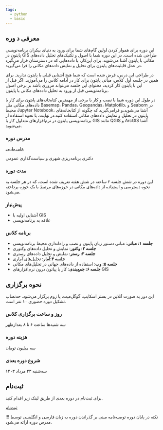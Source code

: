 ```yaml
---
tags:
  - python
  - basic
---
```


## معرفی د وره

این دوره برای هموار کردن اولین‌ گام‌های شما برای ورود به دنیای بیکران برنامه‌نویسی پایتون در GIS طراحی شده است. در این دوره شما با اصول و تکنیک‌های تحلیل داده‌های مکانی با پایتون آشنا می‌شوید. برای این‌کار، با داده‌هایی که در دسترستان قرار می‌گیرد در عمل قابلیت‌های پایتون برای تحلیل و نمایش داده‌های مکانی را فرا می‌گیرید. 

در طراحی این درس، فرض شده است که شما هیچ آشنایی قبلی با پایتون ندارید. برای همین در جلسه اول کلاس، مبانی پایتون برای کار در ادامه کلاس را می‌آموزید. اگر قبل از این با پایتون کار کردید،‌ محتوای این جلسه می‌تواند مروری باشد بر برخی اصول برنامه‌نویسی قبل از ورود به تحلیل داده‌های مکانی با پایتون.

در طول این دوره شما با نصب و کار با برخی از مهمترین کتابخانه‌های پایتون برای کار با داده‌های مکانی مثل Basemap، Pandas، Geopandas، Matplotlib، و Seaborn در محیط Jupyter Notebook، آشنا می‌شوید،‌و فرامی‌گیرید که چگونه از کتابخانه‌های پایتون در تحلیل‌ و نمایش داده‌های مکانی استفاده کنید.در نهایت، با نحوه استفاده از برنامه‌نویسی پایتون در نرم‌افزارهای متداول کار با GIS‌ مانند QGIS و ArcGIS آشنا می‌شوید.

### مدرس دوره

[علی طیبی](https://github.com/alitayebi/) 

دکتری برنامه‌ریزی شهری و سیاست‌گذاری عمومی

### مدت دوره

این دوره در شش جلسه ۲ ساعته در شش هفته تعریف شده است، که در هر جلسه به نحوه دسترسی و استفاده از داده‌های مکانی در حوزه‌های مرتبط با یک حوزه پرداخته می‌شود.

### پیش‌نیاز

+ آشنایی اولیه با GIS
+ علاقه به برنامه‌نویسی

### برنامه کلاس

+ **جلسه ۱: مبانی**: مبانی دستور زبان پایتون و نصب و راه‌اندازی محیط برنامه‌نویسی
+ **جلسه ۲: وکتور**: نمایش و تحلیل داده‌های وکتوری
+ **جلسه ۳: رستر**: نمایش و تحلیل داده‌های رستری
+ **جلسه ۴:‌آمار**: تحلیل‌های آماری
+ **جلسه ۵: وب**: استفاده از داده‌های جهانی در تحلیل‌های مکانی
+ **جلسه  ۶: جمع‌بندی**: کار با پیاتون درون نرم‌افزارهای GIS

## نحوه برگزاری

این دور به صورت آنلاین در بستر اسکایپ، گوگل‌میت، یا زوم برگزار می‌شود. حدنصاب تشکیل دوره حضوری ۱۰ نفر است.

### روز و ساعت برگزاری کلاس

 سه شنبه‌ها ساعت ۶ تا ۸ بعدازظهر

### هزینه دوره
سه میلیون تومان

### شروع دوره بعدی

سه‌شنبه ۲۳ مرداد ۱۴۰۳

## ثبت‌نام

برای ثبت‌نام در دوره بعدی از طریق لینک زیر اقدام کنید.

[ثبت‌نام](https://zarinp.al/614692)





!!! نکته
    در پایان دوره توصیه‌نامه مبنی بر گذراندن دوره به زبان فارسی و انگلیسی توسط مدرس دوره ارائه می‌شود.


